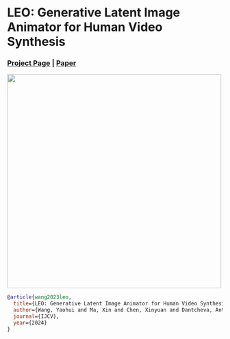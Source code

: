 # LEO: Generative Latent Image Animator for Human Video Synthesis
### [Project Page](https://wyhsirius.github.io/LEO-project/) | [Paper](https://arxiv.org/pdf/2305.03989.pdf)

<img src="leo.gif" width="500">

```bibtex
@article{wang2023leo,
  title={LEO: Generative Latent Image Animator for Human Video Synthesis},
  author={Wang, Yaohui and Ma, Xin and Chen, Xinyuan and Dantcheva, Antitza and Dai, Bo and Qiao, Yu},
  journal={IJCV},
  year={2024}
}
```
